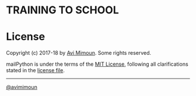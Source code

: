 # TRAINING TO SCHOOL 

# License

Copyright (c) 2017-18 by [Avi Mimoun](mailto:contact@avim.eu).
Some rights reserved.

mailPython is under the terms of the [MIT License](https://wikipedia.org/wiki/MIT_License), following all clarifications stated in the [license file](https://raw.githubusercontent.com/av1m/Project/master/Training/LICENSE).

-------------------
[@avimimoun](https://github.com/av1m)
